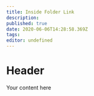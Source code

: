 ```yaml
---
title: Inside Folder Link
description: 
published: true
date: 2020-06-06T14:28:58.369Z
tags: 
editor: undefined
---
```


# Header
Your content here